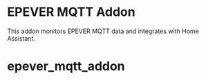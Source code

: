 # EPEVER MQTT Addon
This addon monitors EPEVER MQTT data and integrates with Home Assistant.
# epever_mqtt_addon
